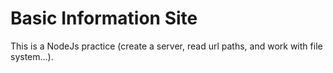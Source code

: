 # Basic Information Site

This is a NodeJs practice (create a server, read url paths, and work with file system...).